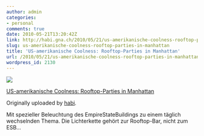```yaml
---
author: admin
categories:
- personal
comments: true
date: 2010-05-21T13:20:42Z
link: http://habi.gna.ch/2010/05/21/us-amerikanische-coolness-rooftop-parties-in-manhattan/
slug: us-amerikanische-coolness-rooftop-parties-in-manhattan
title: 'US-amerikanische Coolness: Rooftop-Parties in Manhattan'
url: /2010/05/21/us-amerikanische-coolness-rooftop-parties-in-manhattan/
wordpress_id: 2130
---
```


[![](http://farm5.static.flickr.com/4029/4626856856_9a3b15a86b_m.jpg)](http://www.flickr.com/photos/habi/4626856856/)
   

 
  [US-amerikanische Coolness: Rooftop-Parties in Manhattan](http://www.flickr.com/photos/habi/4626856856/)
    

  Originally uploaded by [habi](http://www.flickr.com/people/habi/).
 



Mit spezieller Beleuchtung des EmpireStateBuildings zu einem täglich wechselnden Thema. Die Lichterkette gehört zur Rooftop-Bar, nicht zum ESB...
  

